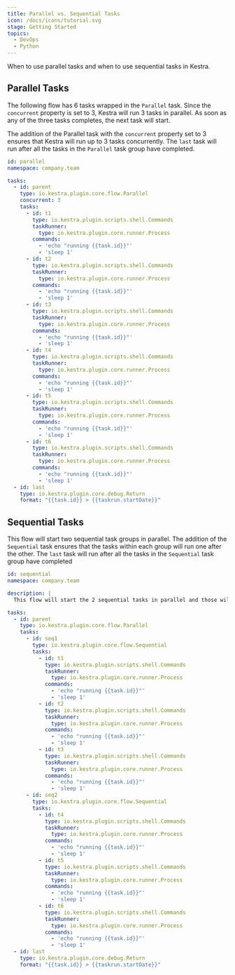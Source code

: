 ```yaml
---
title: Parallel vs. Sequential Tasks
icon: /docs/icons/tutorial.svg
stage: Getting Started 
topics:
  - DevOps
  - Python
---
```


When to use parallel tasks and when to use sequential tasks in Kestra.

## Parallel Tasks

The following flow has 6 tasks wrapped in the `Parallel` task. Since the `concurrent` property is set to 3, Kestra will run 3 tasks in parallel. As soon as any of the three tasks completes, the next task will start.

The addition of the Parallel task with the `concurrent` property set to 3 ensures that Kestra will run up to 3 tasks concurrently. The `last` task will run after all the tasks in the `Parallel` task group have completed.

```yaml
id: parallel
namespace: company.team

tasks:
  - id: parent
    type: io.kestra.plugin.core.flow.Parallel
    concurrent: 3
    tasks:
      - id: t1
        type: io.kestra.plugin.scripts.shell.Commands
        taskRunner:
          type: io.kestra.plugin.core.runner.Process
        commands:
          - 'echo "running {{task.id}}"'
          - 'sleep 1'
      - id: t2
        type: io.kestra.plugin.scripts.shell.Commands
        taskRunner:
          type: io.kestra.plugin.core.runner.Process
        commands:
          - 'echo "running {{task.id}}"'
          - 'sleep 1'
      - id: t3
        type: io.kestra.plugin.scripts.shell.Commands
        taskRunner:
          type: io.kestra.plugin.core.runner.Process
        commands:
          - 'echo "running {{task.id}}"'
          - 'sleep 1'
      - id: t4
        type: io.kestra.plugin.scripts.shell.Commands
        taskRunner:
          type: io.kestra.plugin.core.runner.Process
        commands:
          - 'echo "running {{task.id}}"'
          - 'sleep 1'
      - id: t5
        type: io.kestra.plugin.scripts.shell.Commands
        taskRunner:
          type: io.kestra.plugin.core.runner.Process
        commands:
          - 'echo "running {{task.id}}"'
          - 'sleep 1'
      - id: t6
        type: io.kestra.plugin.scripts.shell.Commands
        taskRunner:
          type: io.kestra.plugin.core.runner.Process
        commands:
          - 'echo "running {{task.id}}"'
          - 'sleep 1'
  - id: last
    type: io.kestra.plugin.core.debug.Return
    format: "{{task.id}} > {{taskrun.startDate}}"

```

## Sequential Tasks

This flow will start two sequential task groups in parallel. The addition of the `Sequential` task ensures that the tasks within each group will run one after the other. The `last` task will run after all the tasks in the `Sequential` task group have completed

```yaml
id: sequential
namespace: company.team

description: |
  This flow will start the 2 sequential tasks in parallel and those will launch tasks one after the other.

tasks:
  - id: parent
    type: io.kestra.plugin.core.flow.Parallel
    tasks:
      - id: seq1
        type: io.kestra.plugin.core.flow.Sequential
        tasks:
          - id: t1
            type: io.kestra.plugin.scripts.shell.Commands
            taskRunner:
              type: io.kestra.plugin.core.runner.Process
            commands:
              - 'echo "running {{task.id}}"'
              - 'sleep 1'
          - id: t2
            type: io.kestra.plugin.scripts.shell.Commands
            taskRunner:
              type: io.kestra.plugin.core.runner.Process
            commands:
              - 'echo "running {{task.id}}"'
              - 'sleep 1'
          - id: t3
            type: io.kestra.plugin.scripts.shell.Commands
            taskRunner:
              type: io.kestra.plugin.core.runner.Process
            commands:
              - 'echo "running {{task.id}}"'
              - 'sleep 1'
      - id: seq2
        type: io.kestra.plugin.core.flow.Sequential
        tasks:
          - id: t4
            type: io.kestra.plugin.scripts.shell.Commands
            taskRunner:
              type: io.kestra.plugin.core.runner.Process
            commands:
              - 'echo "running {{task.id}}"'
              - 'sleep 1'
          - id: t5
            type: io.kestra.plugin.scripts.shell.Commands
            taskRunner:
              type: io.kestra.plugin.core.runner.Process
            commands:
              - 'echo "running {{task.id}}"'
              - 'sleep 1'
          - id: t6
            type: io.kestra.plugin.scripts.shell.Commands
            taskRunner:
              type: io.kestra.plugin.core.runner.Process
            commands:
              - 'echo "running {{task.id}}"'
              - 'sleep 1'
  - id: last
    type: io.kestra.plugin.core.debug.Return
    format: "{{task.id}} > {{taskrun.startDate}}"
```



